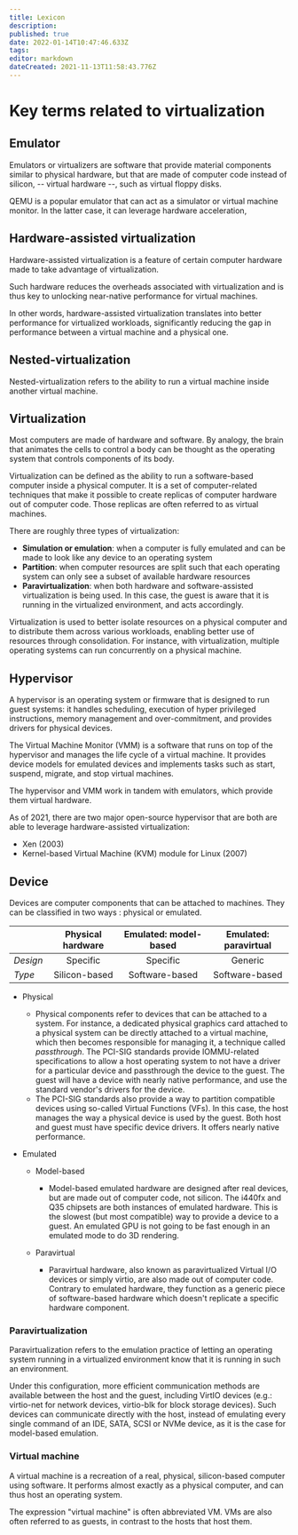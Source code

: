 ```yaml
---
title: Lexicon
description: 
published: true
date: 2022-01-14T10:47:46.633Z
tags: 
editor: markdown
dateCreated: 2021-11-13T11:58:43.776Z
---
```


# Key terms related to virtualization 

## Emulator

Emulators or virtualizers are software that provide material components similar to physical hardware, but that are made of computer code instead of silicon, -- virtual hardware --, such as virtual floppy disks.

QEMU is a popular emulator that can act as a simulator or virtual machine monitor. In the latter case, it can leverage hardware acceleration,

## Hardware-assisted virtualization

Hardware-assisted virtualization is a feature of certain computer hardware made to take advantage of virtualization.

Such hardware reduces the overheads associated with virtualization and is thus key to unlocking near-native performance for virtual machines.

In other words, hardware-assisted virtualization translates into better performance for virtualized workloads, significantly reducing the gap in performance between a virtual machine and a physical one.

## Nested-virtualization

Nested-virtualization refers to the ability to run a virtual machine inside another virtual machine.

## Virtualization

Most computers are made of hardware and software. By analogy, the brain that animates the cells to control a body can be thought as the operating system that controls components of its body.

Virtualization can be defined as the ability to run a software-based computer inside a physical computer. It is a set of computer-related techniques that make it possible to create replicas of computer hardware out of computer code. Those replicas are often referred to as virtual
machines.

There are roughly three types of virtualization:

*   **Simulation or emulation**: when a computer is fully emulated and can be made to look like any device to an operating system
*   **Partition**: when computer resources are split such that each operating system can only see a subset of available hardware resources
*   **Paravirtualization**: when both hardware and software-assisted virtualization is being used. In this case, the guest is aware that     it is running in the virtualized environment, and acts accordingly.

Virtualization is used to better isolate resources on a physical computer and to distribute them across various workloads, enabling better use of resources through consolidation. For instance, with virtualization, multiple operating systems can run concurrently on a physical machine.

## Hypervisor

A hypervisor is an operating system or firmware that is designed to run guest systems: it handles scheduling, execution of hyper privileged instructions, memory management and over-commitment, and provides drivers for physical devices.

The Virtual Machine Monitor (VMM) is a software that runs on top of the hypervisor and manages the life cycle of a virtual machine. It provides device models for emulated devices and implements tasks such as start, suspend, migrate, and stop virtual machines.

The hypervisor and VMM work in tandem with emulators, which provide them virtual hardware.

As of 2021, there are two major open-source hypervisor that are both are able to leverage hardware-assisted virtualization:

-   Xen (2003)
-   Kernel-based Virtual Machine (KVM) module for Linux (2007)

## Device

Devices are computer components that can be attached to machines. They can be classified in two ways : physical or emulated.

| | Physical hardware | Emulated: model-based | Emulated: paravirtual |
| :- | :-: | :-: | :-: |
| *Design* | Specific | Specific | Generic |
| *Type* | Silicon-based  | Software-based | Software-based  |

*   Physical

    *   Physical components refer to devices that can be attached to a system. For instance, a dedicated physical graphics card attached to a physical system can be directly attached to a virtual machine, which then becomes responsible for managing it, a technique called *passthrough*. The PCI-SIG standards provide IOMMU-related specifications to allow a host operating system to not have a driver for a particular device and passthrough the device to the guest. The guest will have a device with nearly native performance, and use the standard vendor's drivers for the device.
    *   The PCI-SIG standards also provide a way to partition compatible devices using so-called Virtual Functions (VFs). In this case, the host manages the way a physical device is used by the guest. Both host and guest must have specific device drivers. It offers nearly native performance.

*   Emulated

    *   Model-based

        *   Model-based emulated hardware are designed after real devices, but are made out of computer code, not silicon. The i440fx and Q35 chipsets are both instances of emulated hardware. This is the slowest (but most compatible) way to provide a device to a guest. An emulated GPU is not going to be fast enough in an emulated mode to do 3D rendering.

    *   Paravirtual

        *   Paravirtual hardware, also known as paravirtualized Virtual I/O devices or simply virtio, are also made out of computer code. Contrary to emulated hardware, they function as a generic piece of software-based hardware which doesn't replicate a specific hardware component.

### Paravirtualization

Paravirtualization refers to the emulation practice of letting an operating system running in a virtualized environment know that it is running in such an environment.

Under this configuration, more efficient communication methods are available between the host and the guest, including VirtIO devices (e.g.: virtio-net for network devices, virtio-blk for block storage devices). Such devices can communicate directly with the host, instead of emulating every single command of an IDE, SATA, SCSI or NVMe device, as it is the case for model-based emulation.

### Virtual machine

A virtual machine is a recreation of a real, physical, silicon-based computer using software. It performs almost exactly as a physical computer, and can thus host an operating system.

The expression "virtual machine" is often abbreviated VM. VMs are also often referred to as guests, in contrast to the hosts that host them.